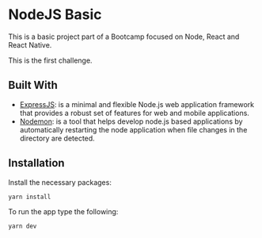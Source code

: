 # NodeJS Basic

This is a basic project part of a Bootcamp focused on Node, React and React Native.

This is the first challenge. 


## Built With

* [ExpressJS](https://expressjs.com/): is a minimal and flexible Node.js web application framework that provides a robust set of features for web and mobile applications. 
* [Nodemon](https://github.com/remy/nodemon#nodemon): is a tool that helps develop node.js based applications by automatically restarting the node application when file changes in the directory are detected.

## Installation 

Install the necessary packages:

```yarn install```

To run the app type the following:

```yarn dev```
